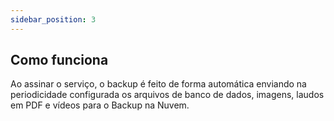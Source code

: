 ```yaml
---
sidebar_position: 3
---
```


## Como funciona

Ao assinar o serviço, o backup é feito de forma automática enviando na periodicidade configurada os arquivos de banco de dados, imagens, laudos em PDF e vídeos para o Backup na Nuvem.
